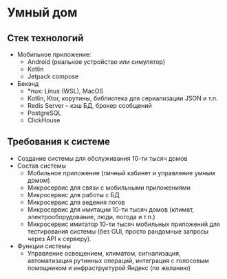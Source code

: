 # Умный дом

## Стек технологий

* Мобильное приложение:
  * Android (реальное устройство или симулятор)
  * Kotlin
  * Jetpack compose
* Бекэнд
  * *nux: Linux (WSL), MacOS
  * Kotlin, Ktor, корутины, библиотека для сериализации JSON и т.п.
  * Redis Server – кэш БД, брокер сообщений
  * PostgreSQL
  * ClickHouse

## Требования к системе

* Создание системы для обслуживания 10-ти тысяч домов
* Состав системы
  * Мобильное приложение (личный кабинет и управление умным домом)
  * Микросервис для связи с мобильными приложениями
  * Микросервис для работы с БД
  * Микросервис для ведения логов
  * Микросервис для имитации 10-ти тысяч домов (климат, электрооборудование, люди, погода и т.п.)
  * Микросервис имитатор 10-ти тысяч мобильных приложений для тестирования системы (без GUI, просто
рандомные запросы через API к серверу).
* Функции системы
  * Управление освещением, климатом, сигнализация, автоматизация рутинных операций,
интеграция с голосовым помощником и инфраструктурой Яндекс (по желанию)
